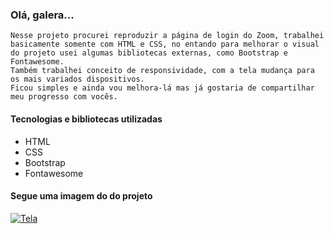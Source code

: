 ### Olá, galera...

	Nesse projeto procurei reproduzir a página de login do Zoom, trabalhei basicamente somente com HTML e CSS, no entando para melhorar o visual do projeto usei algumas bibliotecas externas, como Bootstrap e Fontawesome.
	Também trabalhei conceito de responsividade, com a tela mudança para os mais variados dispositivos.
	Ficou simples e ainda vou melhora-lá mas já gostaria de compartilhar meu progresso com vocês.

#### Tecnologias e bibliotecas utilizadas

- HTML
- CSS
- Bootstrap
- Fontawesome

#### Segue uma imagem do do projeto
[![Tela](https://ibb.co/VgfGDkx "Tela")](https://ibb.co/VgfGDkx "Tela")
